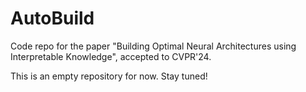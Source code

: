 # AutoBuild
Code repo for the paper "Building Optimal Neural Architectures using Interpretable Knowledge", accepted to CVPR'24.

This is an empty repository for now. Stay tuned!
